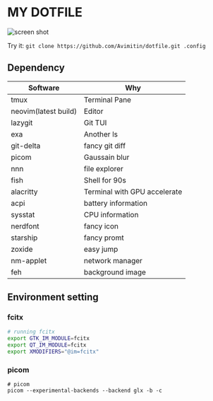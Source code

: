 # MY DOTFILE

![screen shot](./images/screenshot.png)

Try it: `git clone https://github.com/Avimitin/dotfile.git .config`

## Dependency

| Software             | Why                          |
| ---                  | ---                          |
| tmux                 | Terminal Pane                |
| neovim(latest build) | Editor                       |
| lazygit              | Git TUI                      |
| exa                  | Another ls                   |
| git-delta            | fancy git diff               |
| picom                | Gaussain blur                |
| nnn                  | file explorer                |
| fish                 | Shell for 90s                |
| alacritty            | Terminal with GPU accelerate |
| acpi                 | battery information          |
| sysstat              | CPU information              |
| nerdfont             | fancy icon                   |
| starship             | fancy promt                  |
| zoxide               | easy jump                    |
| nm-applet | network manager |
| feh | background image |

## Environment setting

### fcitx

```bash
# running fcitx
export GTK_IM_MODULE=fcitx
export QT_IM_MODULE=fcitx
export XMODIFIERS="@im=fcitx"
```

### picom

```
# picom
picom --experimental-backends --backend glx -b -c
```

